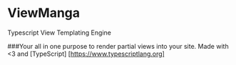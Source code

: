 # ViewManga
Typescript View Templating Engine

###Your all in one purpose to render partial views into your site. Made with <3  and [TypeScript] [https://www.typescriptlang.org]
